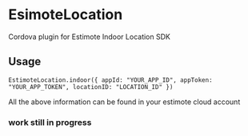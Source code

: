 # EsimoteLocation
Cordova plugin for Estimote Indoor Location SDK

## Usage

`EstimoteLocation.indoor({
    appId: "YOUR_APP_ID",
    appToken: "YOUR_APP_TOKEN",
    locationID: "LOCATION_ID"
})`

All the above information can be found in your estimote cloud account


### work still in progress
